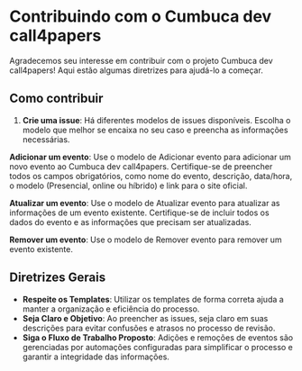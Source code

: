 # Contribuindo com o Cumbuca dev call4papers
Agradecemos seu interesse em contribuir com o projeto Cumbuca dev call4papers! Aqui estão algumas diretrizes para ajudá-lo a começar.
## Como contribuir
1. **Crie uma issue**: Há diferentes modelos de issues disponíveis. Escolha o modelo que melhor se encaixa no seu caso e preencha as informações necessárias.

**Adicionar um evento**: Use o modelo de Adicionar evento para adicionar um novo evento ao Cumbuca dev call4papers. Certifique-se de preencher todos os campos obrigatórios, como nome do evento, descrição, data/hora, o modelo (Presencial, online ou híbrido) e link para o site oficial.

**Atualizar um evento**: Use o modelo de Atualizar evento para atualizar as informações de um evento existente. Certifique-se de incluir todos os dados do evento e as informações que precisam ser atualizadas.

**Remover um evento**: Use o modelo de Remover evento para remover um evento existente. 
## Diretrizes Gerais

- **Respeite os Templates**: Utilizar os templates de forma correta ajuda a manter a organização e eficiência do processo.
- **Seja Claro e Objetivo**: Ao preencher as issues, seja claro em suas descrições para evitar confusões e atrasos no processo de revisão.
- **Siga o Fluxo de Trabalho Proposto**: Adições e remoções de eventos são gerenciadas por automações configuradas para simplificar o processo e garantir a integridade das informações.